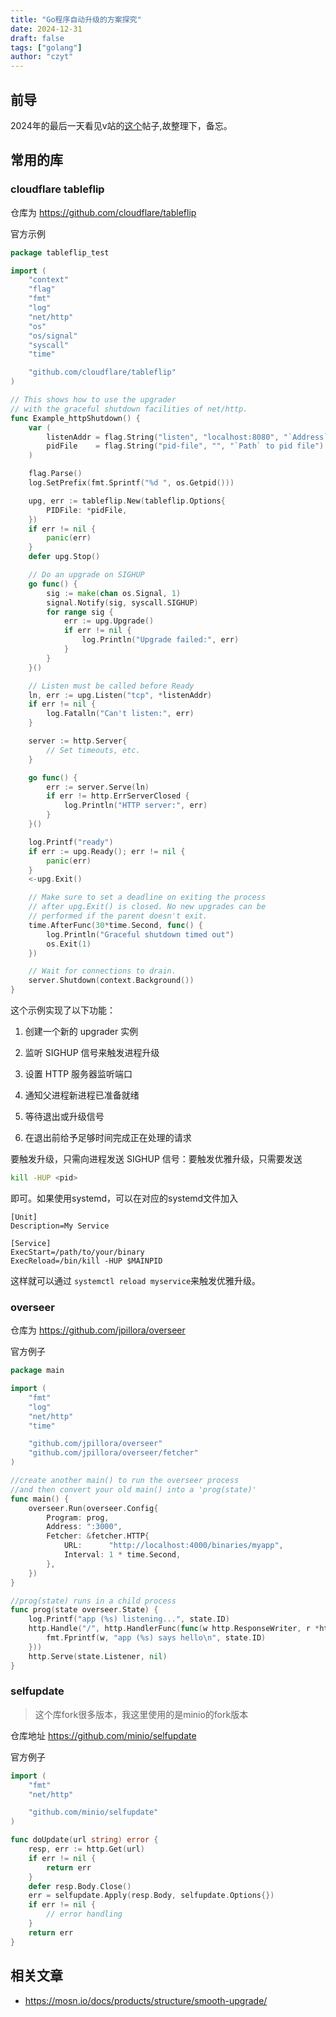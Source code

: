```yaml
---
title: "Go程序自动升级的方案探究"
date: 2024-12-31
draft: false
tags: ["golang"]
author: "czyt"
---
```


## 前导

2024年的最后一天看见v站的[这个](https://www.v2ex.com/t/1101408)帖子,故整理下，备忘。

## 常用的库

### cloudflare tableflip

仓库为 https://github.com/cloudflare/tableflip

 官方示例

```go
package tableflip_test

import (
	"context"
	"flag"
	"fmt"
	"log"
	"net/http"
	"os"
	"os/signal"
	"syscall"
	"time"

	"github.com/cloudflare/tableflip"
)

// This shows how to use the upgrader
// with the graceful shutdown facilities of net/http.
func Example_httpShutdown() {
	var (
		listenAddr = flag.String("listen", "localhost:8080", "`Address` to listen on")
		pidFile    = flag.String("pid-file", "", "`Path` to pid file")
	)

	flag.Parse()
	log.SetPrefix(fmt.Sprintf("%d ", os.Getpid()))

	upg, err := tableflip.New(tableflip.Options{
		PIDFile: *pidFile,
	})
	if err != nil {
		panic(err)
	}
	defer upg.Stop()

	// Do an upgrade on SIGHUP
	go func() {
		sig := make(chan os.Signal, 1)
		signal.Notify(sig, syscall.SIGHUP)
		for range sig {
			err := upg.Upgrade()
			if err != nil {
				log.Println("Upgrade failed:", err)
			}
		}
	}()

	// Listen must be called before Ready
	ln, err := upg.Listen("tcp", *listenAddr)
	if err != nil {
		log.Fatalln("Can't listen:", err)
	}

	server := http.Server{
		// Set timeouts, etc.
	}

	go func() {
		err := server.Serve(ln)
		if err != http.ErrServerClosed {
			log.Println("HTTP server:", err)
		}
	}()

	log.Printf("ready")
	if err := upg.Ready(); err != nil {
		panic(err)
	}
	<-upg.Exit()

	// Make sure to set a deadline on exiting the process
	// after upg.Exit() is closed. No new upgrades can be
	// performed if the parent doesn't exit.
	time.AfterFunc(30*time.Second, func() {
		log.Println("Graceful shutdown timed out")
		os.Exit(1)
	})

	// Wait for connections to drain.
	server.Shutdown(context.Background())
}
```

这个示例实现了以下功能：

1. 创建一个新的 upgrader 实例

2. 监听 SIGHUP 信号来触发进程升级

3. 设置 HTTP 服务器监听端口

4. 通知父进程新进程已准备就绪

5. 等待退出或升级信号

6. 在退出前给予足够时间完成正在处理的请求

要触发升级，只需向进程发送 SIGHUP 信号：要触发优雅升级，只需要发送

```bash
kill -HUP <pid>
```

即可。如果使用systemd，可以在对应的systemd文件加入

```nginx
[Unit]
Description=My Service

[Service]
ExecStart=/path/to/your/binary
ExecReload=/bin/kill -HUP $MAINPID
```

这样就可以通过 `systemctl reload myservice`来触发优雅升级。

### overseer

仓库为 https://github.com/jpillora/overseer

官方例子

```go
package main

import (
	"fmt"
	"log"
	"net/http"
	"time"

	"github.com/jpillora/overseer"
	"github.com/jpillora/overseer/fetcher"
)

//create another main() to run the overseer process
//and then convert your old main() into a 'prog(state)'
func main() {
	overseer.Run(overseer.Config{
		Program: prog,
		Address: ":3000",
		Fetcher: &fetcher.HTTP{
			URL:      "http://localhost:4000/binaries/myapp",
			Interval: 1 * time.Second,
		},
	})
}

//prog(state) runs in a child process
func prog(state overseer.State) {
	log.Printf("app (%s) listening...", state.ID)
	http.Handle("/", http.HandlerFunc(func(w http.ResponseWriter, r *http.Request) {
		fmt.Fprintf(w, "app (%s) says hello\n", state.ID)
	}))
	http.Serve(state.Listener, nil)
}
```

### selfupdate

> 这个库fork很多版本，我这里使用的是minio的fork版本

仓库地址 https://github.com/minio/selfupdate

官方例子

```go
import (
    "fmt"
    "net/http"

    "github.com/minio/selfupdate"
)

func doUpdate(url string) error {
    resp, err := http.Get(url)
    if err != nil {
        return err
    }
    defer resp.Body.Close()
    err = selfupdate.Apply(resp.Body, selfupdate.Options{})
    if err != nil {
        // error handling
    }
    return err
}
```

## 相关文章

- https://mosn.io/docs/products/structure/smooth-upgrade/
